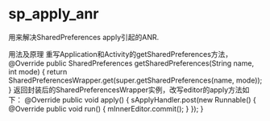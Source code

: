 # sp_apply_anr
用来解决SharedPreferences apply引起的ANR.

用法及原理
重写Application和Activity的getSharedPreferences方法，
@Override
public SharedPreferences getSharedPreferences(String name, int mode) {
    return SharedPreferencesWrapper.get(super.getSharedPreferences(name, mode));
}
返回封装后的SharedPreferencesWrapper实例，改写editor的apply方法如下：
@Override
public void apply() {
    sApplyHandler.post(new Runnable() {
        @Override
        public void run() {
            mInnerEditor.commit();
        }
    });
}

